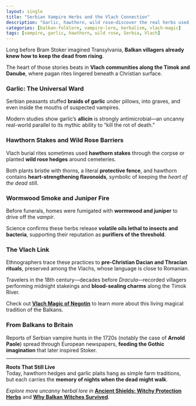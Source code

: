 ```yaml
---
layout: single
title: "Serbian Vampire Herbs and the Vlach Connection"
description: "Garlic, hawthorn, wild rose—discover the real herbs used in Balkan vampire lore and how Vlach traditions shaped Europe’s night-stalker myths long before Dracula."
categories: [balkan-folklore, vampire-lore, herbalism, vlach-magic]
tags: [vampire, garlic, hawthorn, wild rose, Serbia, Vlach]
---
```


Long before Bram Stoker imagined Transylvania, **Balkan villagers already knew how to keep the dead from rising**.  

The heart of those stories beats in **Vlach communities along the Timok and Danube**, where pagan rites lingered beneath a Christian surface.

### Garlic: The Universal Ward
Serbian peasants stuffed **braids of garlic** under pillows, into graves, and even inside the mouths of suspected vampires.  

Modern studies show garlic’s **allicin** is strongly antimicrobial—an uncanny real-world parallel to its mythic ability to “kill the rot of death.”

### Hawthorn Stakes and Wild Rose Barriers
Vlach burial rites sometimes used **hawthorn stakes** through the corpse or planted **wild rose hedges** around cemeteries.  

Both plants bristle with thorns, a literal **protective fence**, and hawthorn contains **heart-strengthening flavonoids**, symbolic of keeping the *heart of the dead* still.

### Wormwood Smoke and Juniper Fire
Before funerals, homes were fumigated with **wormwood and juniper** to drive off the *vampir*.  

Science confirms these herbs release **volatile oils lethal to insects and bacteria**, supporting their reputation as **purifiers of the threshold**.

### The Vlach Link
Ethnographers trace these practices to **pre-Christian Dacian and Thracian rituals**, preserved among the Vlachs, whose language is close to Romanian.  

Travelers in the 18th century—decades before *Dracula*—recorded villagers performing midnight stakeings and **blood-sealing charms** along the Timok River.

Check out **[Vlach Magic of Negotin](/vlach-magic-negotin-serbia/)** to learn more about this living magical tradition of the Balkans. 

### From Balkans to Britain
Reports of Serbian vampire hunts in the 1720s (notably the case of **Arnold Paole**) spread through European newspapers, **feeding the Gothic imagination** that later inspired Stoker.

---

**Roots That Still Live**  
Today, hawthorn hedges and garlic plaits hang as simple farm traditions, but each carries the **memory of nights when the dead might walk**.

*Explore more uncanny herbal lore in* **[Ancient Shields: Witchy Protection Herbs](/balkan-folklore/witchcraft/protection-herbs/)** and **[Why Balkan Witches Survived](/balkan-folklore/witchcraft/why-balkan-witches-survived/)**.
